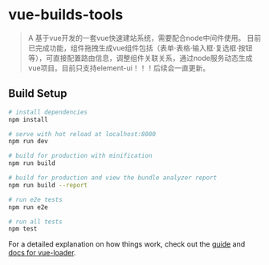 # vue-builds-tools

> A 基于vue开发的一套vue快速建站系统，需要配合node中间件使用。
  目前已完成功能，组件拖拽生成vue组件包括（表单·表格·输入框·复选框·按钮等），可直接配置路由信息，调整组件关联关系，通过node服务动态生成vue项目。目前只支持element-ui！！！后续会一直更新。

## Build Setup

``` bash
# install dependencies
npm install

# serve with hot reload at localhost:8080
npm run dev

# build for production with minification
npm run build

# build for production and view the bundle analyzer report
npm run build --report

# run e2e tests
npm run e2e

# run all tests
npm test
```

For a detailed explanation on how things work, check out the [guide](http://vuejs-templates.github.io/webpack/) and [docs for vue-loader](http://vuejs.github.io/vue-loader).
